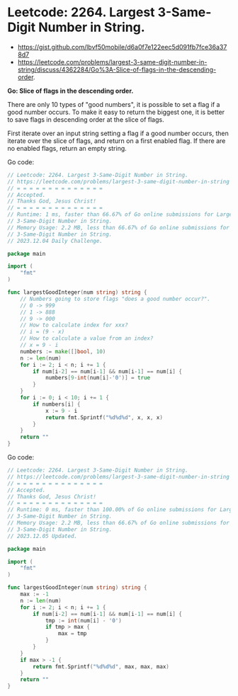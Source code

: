 # Leetcode: 2264. Largest 3-Same-Digit Number in String.

- https://gist.github.com/lbvf50mobile/d6a0f7e122eec5d091fb7fce36a378d7
- https://leetcode.com/problems/largest-3-same-digit-number-in-string/discuss/4362284/Go%3A-Slice-of-flags-in-the-descending-order.

**Go: Slice of flags in the descending order.**

There are only 10 types of "good numbers", it is possible to set a flag if a
good number occurs. To make it easy to return the biggest one, it is better to
save flags in descending order at the slice of flags.

First iterate over an input string setting a flag if a good number occurs,
then iterate over the slice of flags, and return on a first enabled flag. If
there are no enabled flags, return an empty string.


Go code:
```Go
// Leetcode: 2264. Largest 3-Same-Digit Number in String.
// https://leetcode.com/problems/largest-3-same-digit-number-in-string
// = = = = = = = = = = = = = =
// Accepted.
// Thanks God, Jesus Christ!
// = = = = = = = = = = = = = =
// Runtime: 1 ms, faster than 66.67% of Go online submissions for Largest
// 3-Same-Digit Number in String.
// Memory Usage: 2.2 MB, less than 66.67% of Go online submissions for Largest
// 3-Same-Digit Number in String.
// 2023.12.04 Daily Challenge.

package main

import (
	"fmt"
)

func largestGoodInteger(num string) string {
	// Numbers going to store flags "does a good number occur?".
	// 0 -> 999
	// 1 -> 888
	// 9 -> 000
	// How to calculate index for xxx?
	// i = (9 - x)
	// How to calculate a value from an index?
	// x = 9 - i
	numbers := make([]bool, 10)
	n := len(num)
	for i := 2; i < n; i += 1 {
		if num[i-2] == num[i-1] && num[i-1] == num[i] {
			numbers[9-int(num[i]-'0')] = true
		}
	}
	for i := 0; i < 10; i += 1 {
		if numbers[i] {
			x := 9 - i
			return fmt.Sprintf("%d%d%d", x, x, x)
		}
	}
	return ""
}
```
Go code:
```Go
// Leetcode: 2264. Largest 3-Same-Digit Number in String.
// https://leetcode.com/problems/largest-3-same-digit-number-in-string
// = = = = = = = = = = = = = =
// Accepted.
// Thanks God, Jesus Christ!
// = = = = = = = = = = = = = =
// Runtime: 0 ms, faster than 100.00% of Go online submissions for Largest
// 3-Same-Digit Number in String.
// Memory Usage: 2.2 MB, less than 66.67% of Go online submissions for Largest
// 3-Same-Digit Number in String.
// 2023.12.05 Updated.

package main

import (
	"fmt"
)

func largestGoodInteger(num string) string {
	max := -1
	n := len(num)
	for i := 2; i < n; i += 1 {
		if num[i-2] == num[i-1] && num[i-1] == num[i] {
			tmp := int(num[i] - '0')
			if tmp > max {
				max = tmp
			}
		}
	}
	if max > -1 {
		return fmt.Sprintf("%d%d%d", max, max, max)
	}
	return ""
}
```
